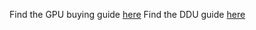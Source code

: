 Find the GPU buying guide [here](https://github.com/NeweggTechie/Graphics-cards/wiki/GPU-Buying-guide)
Find the DDU guide [here](https://github.com/NeweggTechie/Graphics-cards/wiki/How-to-use-DDU)
